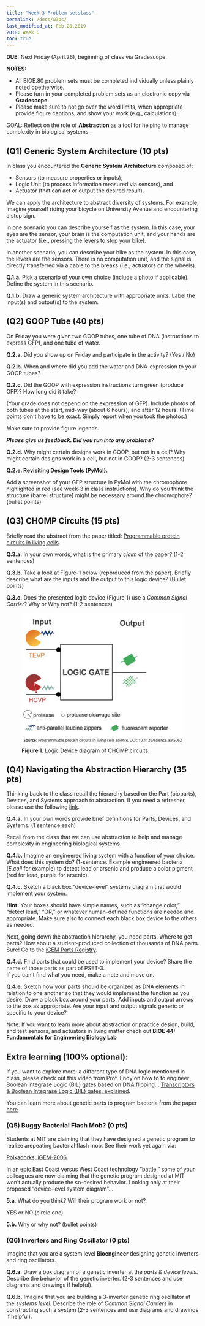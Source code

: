 ```yaml
---
title: "Week 3 Problem setslass"
permalink: /docs/w3ps/
last_modified_at: Feb.20.2019
2018: Week 6 
toc: true
---
```

**DUE:** Next Friday (April.26), beginning of class via Gradescope.

**NOTES:** 
  - All BIOE.80 problem sets must be completed individually unless plainly noted opetherwise.
  - Please turn in your completed problem sets as an electronic copy via **Gradescope**. 
  - Please make sure to not go over the word limits, when appropriate provide figure captions, and show your work (e.g., 
  calculations). 
  
GOAL: Reflect on the role of **Abstraction** as a tool for helping to manage complexity in biological systems.  

## (Q1) Generic System Architecture (10 pts)

In class you encountered the **Generic System Architecture** composed of: 

  - Sensors (to measure properties or inputs), 
  - Logic Unit (to process information measured via sensors), and 
  - Actuator (that can act or output the desired result). 

We can apply the architecture to abstract diversity of systems.
For example, imagine yourself riding your bicycle on University Avenue and encountering a stop sign. 

In one scenario you can describe yourself as the system.  In this case, your eyes are the sensor, your brain is the computation unit, and your hands are the actuator (i.e., pressing the levers to stop your bike).  

In another scenario, you can describe your bike as the system.  In this case, the levers are the sensors. There is no computation unit, and the signal is directly transferred via a cable to the breaks (i.e., actuators on the wheels).  

**Q.1.a.** Pick a scenario of your own choice (include a photo if applicable). Define the system in this scenario. 

**Q.1.b.** Draw a generic system architecture with appropriate units. Label the input(s) and output(s) to the system. 

## (Q2) GOOP Tube (40 pts)

On Friday you were given two GOOP tubes, one tube of DNA (instructions to express GFP), and one tube of water.

**Q.2.a.** Did you show up on Friday and participate in the activity? (Yes / No) 

**Q.2.b.** When and where did you add the water and DNA-expression to your GOOP tubes? 

**Q.2.c.** Did the GOOP with expression instructions turn green (produce GFP)? How long did it take? 

(Your grade does not depend on the expression of GFP). Include photos of both tubes at the start, mid-way (about 6 hours), and after 12 hours. (Time points don't have to be exact. Simply report when you took the photos.) 

Make sure to provide figure legends. 

**_Please give us feedback. Did you run into any problems?_**

**Q.2.d.** Why might certain designs work in GOOP, but not in a cell?  Why might certain designs work in a cell, but not in GOOP? (2-3 sentences) 

**Q.2.e. Revisiting Design Tools (PyMol).**

Add a screenshot of your GFP structure in PyMol with the chromophore highlighted in red (see week-3 in class instructions). Why do you think the structure (barrel structure) might be necessary around the chromophore? (bullet points) 

## (Q3) CHOMP Circuits (15 pts)

Briefly read the abstract from the paper titled: [Programmable protein circuits in living cells](https://science.sciencemag.org/content/361/6408/1252.long).

**Q.3.a.** In your own words, what is the primary *claim* of the paper? (1-2 sentences)

**Q.3.b.** Take a look at Figure-1 below  (reporduced from the paper). Briefly describe what are the inputs and the output to this logic device? (Bullet points)

**Q.3.c.** Does the presented logic device (Figure 1) use a *Common Signal Carrier*? Why or Why not? (1-2 sentences)

<figure>
<a href="/assets/images/Pset3-LogicGate .png"><img src="/assets/images/Pset3-LogicGate .png"></a>
<figcaption><b>Figure 1</b>. Logic Device diagram of CHOMP circuits.</figcaption>
</figure>

## (Q4) Navigating the Abstraction Hierarchy (35 pts)

Thinking back to the class recall the hierarchy based on the Part (bioparts), Devices, and Systems approach to abstraction. 
If you need a refresher, please use the following [link](https://parts.igem.org/Abstraction_Hierarchy).

**Q.4.a.**  In your own words provide brief definitions for Parts, Devices, and Systems. (1 sentence each)

Recall from the class that we can use abstraction to help and manage complexity in engineering biological systems. 

**Q.4.b.**  Imagine an engineered living system with a function of your choice.  What does this system do?
(1-sentence. Example engineered bacteria (*E.coli* for example) to detect lead or arsenic and produce a color pigment (red for lead, purple for arsenic).

**Q.4.c.**  Sketch a black box “device-level” systems diagram that would implement your system.  

**Hint:** Your boxes should have simple names, such as “change color,” “detect lead,” “OR,” or whatever human-defined functions are needed and appropriate.  Make sure also to connect each black box device to the others as needed.    

Next, going down the abstraction hierarchy, you need parts.  Where to get parts?  How about a student-produced collection of thousands of DNA parts.  Sure! Go to the [iGEM Parts Registry](http://parts.igem.org/Catalog).  

**Q.4.d.** Find parts that could be used to implement your device?  Share the name of those parts as part of PSET-3.  
If you can’t find what you need, make a note and move on.

**Q.4.e.**  Sketch how your parts should be organized as DNA elements in relation to one another so that they would implement the function as you desire.  Draw a black box around your parts.  Add inputs and output arrows to the box as appropriate. Are your input and output signals generic or specific to your device?

Note: If you want to learn more about abstraction or practice design, build, and test sensors,  and actuators in living matter  check out **BIOE 44: Fundamentals for Engineering Biology Lab** 

## Extra learning (100% optional):

If you want to explore more: a different type of DNA logic mentioned in class, please check out this video from Prof. Endy on how to to engineer Boolean integrase Logic (BIL) gates based on DNA flipping... 
[Transcriptors & Boolean Integrase Logic (BIL) gates, explained](https://www.youtube.com/watch?v=ahYZBeP_r5U).

You can learn more about genetic parts to program bacteria from the paper [here](  https://www.sciencedirect.com/science/article/pii/S0958166906001273?via%3Dihub).

### (Q5)  Buggy Bacterial Flash Mob? (0 pts)
 
 Students at MIT are claiming that they have designed a genetic program to realize 
 arepeating bacterial flash mob.  See their work yet again via:
 
[Polkadorks, iGEM-2006](https://2006.igem.org/wiki/index.php/IAP2004:Polkadorks)
 
In an epic East Coast versus West Coast technology “battle,” some of your colleagues
are now claiming that the genetic program designed at MIT won’t actually produce the
so-desired behavior.  Looking only at their proposed “device-level system diagram”...

**5.a**. What do you think?  Will their program work or not?   

YES or NO (circle one)

**5.b.** Why or why not? (bullet points) 

###  (Q6) Inverters and Ring Oscillator (0 pts)

Imagine that you are a system level **Bioengineer** designing genetic inverters and ring oscillators.

**Q.6.a.** Draw a box diagram of a genetic inverter at the *parts & device levels*. Describe the behavior of the genetic inverter. 
(2-3 sentences and use diagrams and drawings if helpful). 

**Q.6.b.** Imagine that you are building a 3-inverter genetic ring oscillator at the *systems level*. Describe the role of *Common Signal Carriers* in constructing such a system (2-3 sentences and use diagrams and drawings if helpful).  

